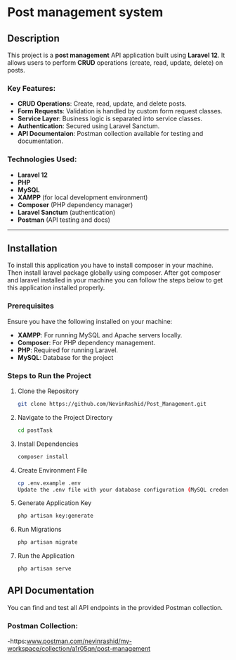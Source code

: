 # Post management system

## Description
This project is a **post management** API application built using **Laravel 12**. It allows users to perform **CRUD** operations (create, read, update, delete) on posts.

### Key Features:
- **CRUD Operations**: Create, read, update, and delete posts.
- **Form Requests**: Validation is handled by custom form request classes.
- **Service Layer**: Business logic is separated into service classes.
- **Authentication**: Secured using Laravel Sanctum.
- **API Documentaion**: Postman collection available for testing and documentation.

### Technologies Used:
- **Laravel 12**
- **PHP**
- **MySQL**
- **XAMPP** (for local development environment)
- **Composer** (PHP dependency manager)
- **Laravel Sanctum** (authentication)
- **Postman** (API testing and docs)

---

## Installation
To install this application you have to install composer in your machine. Then install laravel package globally using composer. After got composer and laravel installed in your machine you can follow the steps below to get this application installed properly.

### Prerequisites
Ensure you have the following installed on your machine:
- **XAMPP**: For running MySQL and Apache servers locally.
- **Composer**: For PHP dependency management.
- **PHP**: Required for running Laravel.
- **MySQL**: Database for the project

### Steps to Run the Project

1. Clone the Repository  
   ```bash
   git clone https://github.com/NevinRashid/Post_Management.git
2. Navigate to the Project Directory
   ```bash
   cd postTask
3. Install Dependencies
   ```bash
   composer install
4. Create Environment File
   ```bash
   cp .env.example .env
   Update the .env file with your database configuration (MySQL credentials, database name, etc.).
5. Generate Application Key
    ```bash
    php artisan key:generate
6. Run Migrations
    ```bash
    php artisan migrate
7. Run the Application
    ```bash
    php artisan serve

## API Documentation
You can find and test all API endpoints in the provided Postman collection.

### Postman Collection:
-https:www.postman.com/nevinrashid/my-workspace/collection/a1r05qn/post-management
